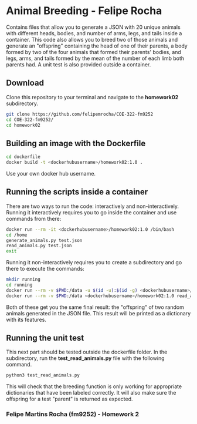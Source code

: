 # Animal Breeding - Felipe Rocha

Contains files that allow you to generate a JSON with 20 unique animals with different heads, bodies, and number of arms, legs, and tails inside a container. This code also allows you to breed two of those animals and generate an "offspring" containing the head of one of their parents, a body formed by two of the four animals that formed their parents' bodies, and legs, arms, and tails formed by the mean of the number of each limb both parents had. A unit test is also provided outside a container.

## Download

Clone this repository to your terminal and navigate to the **homework02** subdirectory.

```bash
git clone https://github.com/felipemrocha/COE-322-fm9252
cd COE-322-fm9252/
cd homework02
```

## Building an image with the Dockerfile

```bash
cd dockerfile
docker build -t <dockerhubusername>/homework02:1.0 .
```
Use your own docker hub username.

## Running the scripts inside a container
There are two ways to run the code: interactively and non-interactively. Running it interactively requires you to go inside the container and use commands from there:
```bash
docker run --rm -it <dockerhubusername>/homework02:1.0 /bin/bash
cd /home
generate_animals.py test.json
read_animals.py test.json
exit
```
Running it non-interactively requires you to create a subdirectory and go there to execute the commands:
```bash
mkdir running
cd running
docker run --rm -v $PWD:/data -u $(id -u):$(id -g) <dockerhubusername>/homework02:1.0 generate_animals.py /data/animals.json
docker run --rm -v $PWD:/data <dockerhubusername>/homework02:1.0 read_animals.py /data/animals.json
```
Both of these get you the same final result: the "offspring" of two random animals generated in the JSON file. This result will be printed as a dictionary with its features.

## Running the unit test
This next part should be tested outside the dockerfile folder. In the subdirectory, run the **test_read_animals.py** file with the following command.
```bash
python3 test_read_animals.py
```
This will check that the breeding function is only working for appropriate dictionaries that have been labeled correctly. It will also make sure the offspring for a test "parent" is returned as expected.

### Felipe Martins Rocha (fm9252) - Homework 2